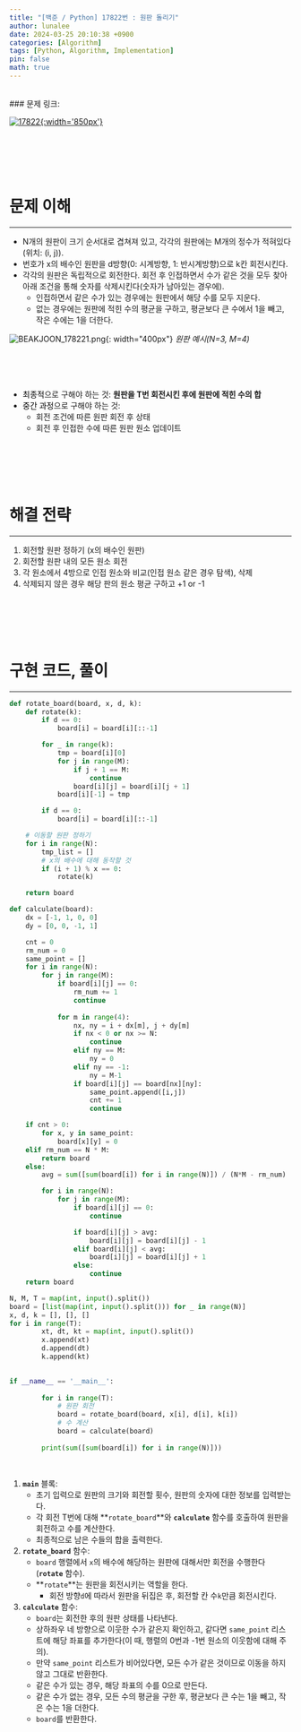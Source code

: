 ```yaml
---
title: "[백준 / Python] 17822번 : 원판 돌리기"
author: lunalee
date: 2024-03-25 20:10:38 +0900
categories: [Algorithm]
tags: [Python, Algorithm, Implementation]
pin: false
math: true
---
```


<br/>
### 문제 링크:

[![17822](https://github.com/cotes2020/jekyll-theme-chirpy/assets/34572874/d0f2cacd-36dc-4443-a8da-e4f875a358e0){:width='850px'}](https://www.acmicpc.net/problem/17822)

<br/><br/><br/><br/>

# 문제 이해

---

- N개의 원판이 크기 순서대로 겹쳐져 있고, 각각의 원판에는 M개의 정수가 적혀있다(위치: (i, j)).
- 번호가 x의 배수인 원판을 d방향(0: 시계방향, 1: 반시계방향)으로 k칸 회전시킨다.
- 각각의 원판은 독립적으로 회전한다. 회전 후 인접하면서 수가 같은 것을 모두 찾아 아래 조건을 통해 숫자를 삭제시킨다(숫자가 남아있는 경우에).
    - 인접하면서 같은 수가 있는 경우에는 원판에서 해당 수를 모두 지운다.
    - 없는 경우에는 원판에 적힌 수의 평균을 구하고, 평균보다 큰 수에서 1을 빼고, 작은 수에는 1을 더한다.

![BEAKJOON_178221.png](https://github.com/cotes2020/jekyll-theme-chirpy/assets/34572874/254c713b-1f5a-4eda-93bb-8048ab922ebf){: width="400px"}
_원판 예시(N=3, M=4)_

<br/><br/><br/>

- <mark style='background-color: var(--hl-yellow)'><span style='color: var(--text-color)'>최종적</span></mark>으로 구해야 하는 것: **원판을 T번 회전시킨 후에 원판에 적힌 수의 합**
- <mark style='background-color: var(--hl-green)'><span style='color: var(--text-color)'>중간 과정</span></mark>으로 구해야 하는 것:
    - 회전 조건에 따른 원판 회전 후 상태
    - 회전 후 인접한 수에 따른 원판 원소 업데이트
<br/><br/><br/><br/><br/><br/>

# 해결 전략

---

1. 회전할 원판 정하기 (x의 배수인 원판)
2. 회전할 원판 내의 모든 원소 회전
3. 각 원소에서 4방으로 인접 원소와 비교(인접 원소 같은 경우 탐색), 삭제
4. 삭제되지 않은 경우 해당 판의 원소 평균 구하고 +1 or -1
<br/><br/><br/><br/><br/><br/>

# 구현 코드, 풀이

---

```python
def rotate_board(board, x, d, k):
    def rotate(k):
        if d == 0:
            board[i] = board[i][::-1]

        for _ in range(k):
            tmp = board[i][0]
            for j in range(M):
                if j + 1 == M:
                    continue
                board[i][j] = board[i][j + 1]
            board[i][-1] = tmp

        if d == 0:
            board[i] = board[i][::-1]

    # 이동할 원판 정하기
    for i in range(N):
        tmp_list = []
        # x의 배수에 대해 동작할 것
        if (i + 1) % x == 0:
            rotate(k)

    return board

def calculate(board):
    dx = [-1, 1, 0, 0]
    dy = [0, 0, -1, 1]

    cnt = 0
    rm_num = 0
    same_point = []
    for i in range(N):
        for j in range(M):
            if board[i][j] == 0:
                rm_num += 1
                continue
                
            for m in range(4):
                nx, ny = i + dx[m], j + dy[m]
                if nx < 0 or nx >= N:
                    continue
                elif ny == M:
                    ny = 0
                elif ny == -1:
                    ny = M-1
                if board[i][j] == board[nx][ny]:
                    same_point.append([i,j])
                    cnt += 1
                    continue

    if cnt > 0:
        for x, y in same_point:
            board[x][y] = 0
    elif rm_num == N * M:
        return board
    else:
        avg = sum([sum(board[i]) for i in range(N)]) / (N*M - rm_num)

        for i in range(N):
            for j in range(M):
                if board[i][j] == 0:
                    continue

                if board[i][j] > avg:
                    board[i][j] = board[i][j] - 1
                elif board[i][j] < avg:
                    board[i][j] = board[i][j] + 1
                else:
                    continue
    return board

N, M, T = map(int, input().split())
board = [list(map(int, input().split())) for _ in range(N)]
x, d, k = [], [], []
for i in range(T):
		xt, dt, kt = map(int, input().split())
		x.append(xt)
		d.append(dt)
		k.append(kt)

		
if __name__ == '__main__':
		
		for i in range(T):
		    # 원판 회전
		    board = rotate_board(board, x[i], d[i], k[i])
		    # 수 계산
		    board = calculate(board)
		
		print(sum([sum(board[i]) for i in range(N)]))
```
<br/>

1. **`main`** 블록:
    - 초기 입력으로 원판의 크기와 회전할 횟수, 원판의 숫자에 대한 정보를 입력받는다.
    - 각 회전 T번에 대해 **`rotate_board`**와 **`calculate`** 함수를 호출하여 원판을 회전하고 수를 계산한다.
    - 최종적으로 남은 수들의 합을 출력한다.
2. **`rotate_board`** 함수:
    - `board` 행렬에서 `x`의 배수에 해당하는 원판에 대해서만 회전을 수행한다(**`rotate`** 함수).
    - **`rotate`**는 원판을 회전시키는 역할을 한다.
        - 회전 방향`d`에 따라서 원판을 뒤집은 후, 회전할 칸 수`k`만큼 회전시킨다.
3. **`calculate`** 함수:
    - `board`는 회전한 후의 원판 상태를 나타낸다.
    - 상하좌우 네 방향으로 이웃한 수가 같은지 확인하고, 같다면 `same_point` 리스트에 해당 좌표를 추가한다(이 때, 행렬의 0번과 -1번 원소의 이웃함에 대해 주의).
    - 만약 `same_point` 리스트가 비어있다면, 모든 수가 같은 것이므로 이동을 하지 않고 그대로 반환한다.
    - 같은 수가 있는 경우, 해당 좌표의 수를 0으로 만든다.
    - 같은 수가 없는 경우, 모든 수의 평균을 구한 후, 평균보다 큰 수는 1을 빼고, 작은 수는 1을 더한다.
    - `board`를 반환한다.
<br/><br/><br/><br/>
